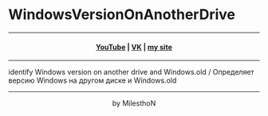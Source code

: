 # WindowsVersionOnAnotherDrive
***
<h4 align="center"> <a href="https://www.youtube.com/channel/UCy2JxQdX8dT2Tbj4ykUkqFw">YouTube</a> | <a href="https://VK.com/id180544766">VK</a> | <a href="https://milesthon.github.io">my site</a> </h4>

***
identify Windows version on another drive and Windows.old / Определяет версию Windows на другом диске и Windows.old

<div align="center">
  
***
by MilesthoN
